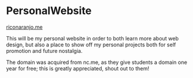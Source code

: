 # PersonalWebsite

<a href="riconaranjo.me">riconaranjo.me</a>

This will be my personal website in order to both learn more about web design, but also a place to show off my personal projects both for self promotion and future nostalgia.

The domain was acquired from nc.me, as they give students a domain one year for free; this is greatly appreciated, shout out to them!
